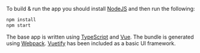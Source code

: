 
To build & run the app you should install [NodeJS](https://nodejs.org/en/) and then run the following:

```bash
npm install
npm start
```

The base app is written using [TypeScript](https://www.typescriptlang.org/) and [Vue](https://vuejs.org/). The bundle is generated using [Webpack](https://webpack.js.org/). [Vuetify](https://vuetifyjs.com/) has been included as a basic UI framework.

